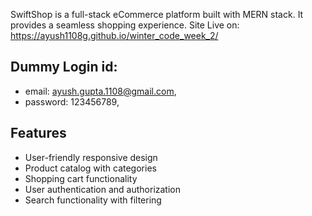 SwiftShop is a full-stack eCommerce platform built with MERN stack.
It provides a seamless shopping experience.
Site Live on: https://ayush1108g.github.io/winter_code_week_2/

## Dummy Login id:

- email: ayush.gupta.1108@gmail.com,
- password: 123456789,

## Features

- User-friendly responsive design
- Product catalog with categories
- Shopping cart functionality
- User authentication and authorization
- Search functionality with filtering
